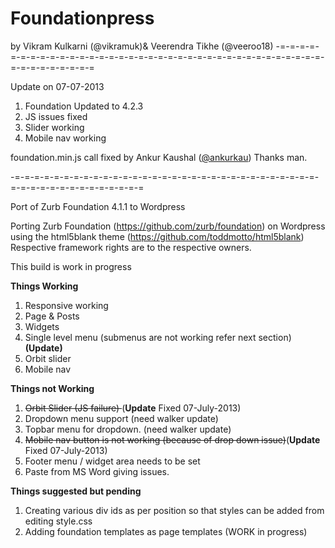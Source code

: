 <h1>Foundationpress</h1>
by Vikram Kulkarni (@vikramuk)& Veerendra Tikhe (@veeroo18)
-=-=-=-=-=-=-=-=-=-=-=-=-=-=-=-=-=-=-=-=-=-=-=-=-=-=-=-=-=-=-=-=-=-=-=-=-=-=-=-=-=-=-=-=-=

Update on 07-07-2013
1. Foundation Updated to 4.2.3 
2. JS issues fixed
3. Slider working
4. Mobile nav working

foundation.min.js call fixed by Ankur Kaushal (<a href="https://twitter.com/ankurkau">@ankurkau</a>) Thanks man. 

-=-=-=-=-=-=-=-=-=-=-=-=-=-=-=-=-=-=-=-=-=-=-=-=-=-=-=-=-=-=-=-=-=-=-=-=-=-=-=-=-=-=-=-=-=

Port of Zurb Foundation 4.1.1 to Wordpress 

Porting Zurb Foundation (https://github.com/zurb/foundation) on Wordpress using the html5blank theme (https://github.com/toddmotto/html5blank)
Respective framework rights are to the respective owners.

This build is work in progress <br/>

<b>Things Working</b> <br>
1. Responsive working  <br>
2. Page & Posts <br>
3. Widgets <br>
4. Single level menu (submenus are not working refer next section)<br>
<strong>(Update)</strong> <br>
5. Orbit slider <br>
6. Mobile nav <br>

<b>Things not Working</b> <br>
1. <del>Orbit Slider (JS failure) </del> (<b>Update</b> Fixed 07-July-2013)<br> 
2. Dropdown menu support  (need walker update)<br>
3. Topbar menu for dropdown. (need walker update)<br>
4. <del>Mobile nav button is not working (because of drop down issue)</del>(<b>Update</b> Fixed 07-July-2013)<br>
5. Footer menu / widget area needs to be set<br>
6. Paste from MS Word giving issues.<br>


<b>Things suggested but pending </b> <br>
1. Creating various div ids as per position so that styles can be added from editing style.css <br>
2. Adding foundation templates as page templates (WORK in progress) <br>

